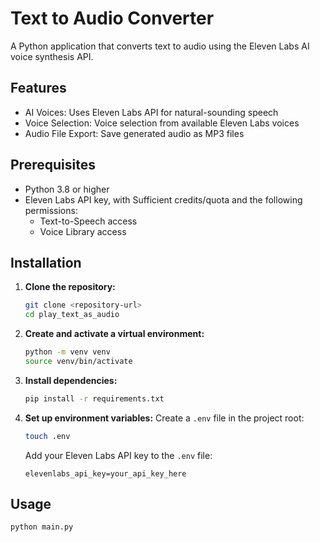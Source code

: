 # Text to Audio Converter

A Python application that converts text to audio using the Eleven Labs AI voice synthesis API.

## Features

- AI Voices: Uses Eleven Labs API for natural-sounding speech
- Voice Selection: Voice selection from available Eleven Labs voices
- Audio File Export: Save generated audio as MP3 files

## Prerequisites

- Python 3.8 or higher
- Eleven Labs API key, with Sufficient credits/quota and the following permissions:
   - Text-to-Speech access
   - Voice Library access

## Installation

1. **Clone the repository:**
   ```bash
   git clone <repository-url>
   cd play_text_as_audio
   ```

2. **Create and activate a virtual environment:**
   ```bash
   python -m venv venv
   source venv/bin/activate
   ```

3. **Install dependencies:**
   ```bash
   pip install -r requirements.txt
   ```

4. **Set up environment variables:**
   Create a `.env` file in the project root:
   ```bash
   touch .env
   ```
   
   Add your Eleven Labs API key to the `.env` file:
   ```
   elevenlabs_api_key=your_api_key_here
   ```
  

## Usage

```bash
python main.py
```
